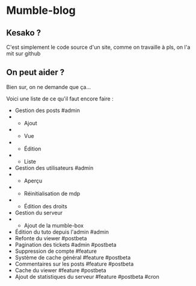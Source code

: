 # Mumble-blog

## Kesako ?

C'est simplement le code source d'un site, comme on travaille à pls, on l'a mit sur github

## On peut aider ?

Bien sur, on ne demande que ça...

Voici une liste de ce qu'il faut encore faire :

+ Gestion des posts #admin
+ + Ajout
+ + Vue
+ + Édition
+ + Liste
+ Gestion des utilisateurs #admin
+ + Aperçu
+ + Réinitialisation de mdp
+ + Édition des droits
+ Gestion du serveur
+ + Ajout de la mumble-box
+ Édition du tuto depuis l'admin #admin
+ Refonte du viewer #postbeta
+ Pagination des tickets #admin #postbeta
+ Suppression de compte #feature
+ Système de cache général #feature #postbeta
+ Commentaires sur les posts #feature #postbeta
+ Cache du viewer #feature #postbeta
+ Ajout de statistiques du serveur #feature #postbeta #cron
